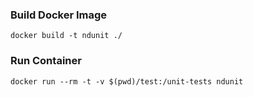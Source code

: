 ### Build Docker Image
`docker build -t ndunit ./`

### Run Container
`docker run --rm -t -v $(pwd)/test:/unit-tests ndunit`
